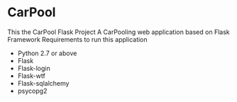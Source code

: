 # CarPool
This the CarPool Flask Project
A CarPooling web application based on Flask Framework
Requirements to run this application
- Python 2.7 or above
- Flask
- Flask-login
- Flask-wtf
- Flask-sqlalchemy
- psycopg2
